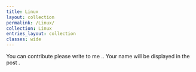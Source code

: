 ```yaml
---
title: Linux
layout: collection
permalink: /Linux/
collection: Linux
entries_layout: collection
classes: wide
---
```


You can contribute please write to me .. Your name will be displayed in the post .
